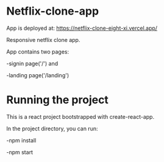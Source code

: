 # Netflix-clone-app
App is deployed at: https://netflix-clone-eight-xi.vercel.app/

Responsive netflix clone app.

App contains two pages: 

-signin page('/') and 

-landing page('/landing')

# Running the project
This is a react project bootstrapped with create-react-app.

In the project directory, you can run:

-npm install

-npm start



